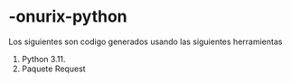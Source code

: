 # -onurix-python

Los siguientes son codigo generados usando las siguientes herramientas
 1. Python 3.11.
 2. Paquete Request

